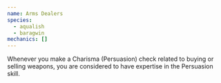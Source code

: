 ```yaml
---
name: Arms Dealers
species:
  - aqualish
  - baragwin
mechanics: []
---
```

Whenever you make a Charisma (Persuasion) check related to buying or selling weapons, you are considered to have expertise in the Persuasion skill.
